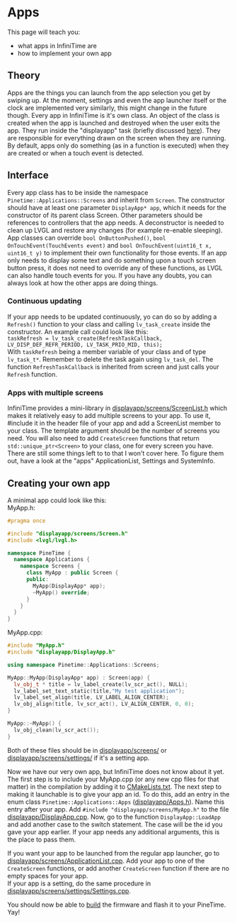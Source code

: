 # Apps
This page will teach you:
- what apps in InfiniTime are
- how to implement your own app

## Theory
Apps are the things you can launch from the app selection you get by swiping up.
At the moment, settings and even the app launcher itself or the clock are implemented very similarly, this might change in the future though.
Every app in InfiniTime is it's own class. An object of the class is created when the app is launched and destroyed when the user exits the app. They run inside the "displayapp" task (briefly discussed [here](./Intro.md)). They are responsible for everything drawn on the screen when they are running. By default, apps only do something (as in a function is executed) when they are created or when a touch event is detected.

## Interface
Every app class has to be inside the namespace `Pinetime::Applications::Screens` and inherit from `Screen`. The constructor should have at least one parameter `DisplayApp* app`, which it needs for the constructor of its parent class Screen. Other parameters should be references to controllers that the app needs. A deconstructor is needed to clean up LVGL and restore any changes (for example re-enable sleeping). App classes can override `bool OnButtonPushed()`, `bool OnTouchEvent(TouchEvents event)` and `bool OnTouchEvent(uint16_t x, uint16_t y)` to implement their own functionality for those events. If an app only needs to display some text and do something upon a touch screen button press, it does not need to override any of these functions, as LVGL can also handle touch events for you. If you have any doubts, you can always look at how the other apps are doing things.

### Continuous updating
If your app needs to be updated continuously, yo can do so by adding a `Refresh()` function to your class and calling `lv_task_create` inside the constructor. An example call could look like this: <br>
`taskRefresh = lv_task_create(RefreshTaskCallback, LV_DISP_DEF_REFR_PERIOD, LV_TASK_PRIO_MID, this);` <br>
With `taskRefresh` being a member variable of your class and of type `lv_task_t*`. Remember to delete the task again using `lv_task_del`. The function `RefreshTaskCallback` is inherited from screen and just calls your `Refresh` function.

### Apps with multiple screens
InfiniTime provides a mini-library in [displayapp/screens/ScreenList.h](/src/displayapp/screens/ScreenList.h) which makes it relatively  easy to add multiple screens to your app. To use it, #include it in the header file of your app and add a ScreenList member to your class. The template argument should be the number of screens you need. You will also need to add `CreateScreen` functions that return `std::unique_ptr<Screen>` to your class, one for every screen you have. There are still some things left to to that I won't cover here. To figure them out, have a look at the "apps" ApplicationList, Settings and SystemInfo.


## Creating your own app
A minimal app could look like this: <br>
MyApp.h:
```cpp
#pragma once

#include "displayapp/screens/Screen.h"
#include <lvgl/lvgl.h>

namespace PineTime {
  namespace Applications {
    namespace Screens {
      class MyApp : public Screen {
      public:
        MyApp(DisplayApp* app);
        ~MyApp() override;
      }
    }
  }
}
```

MyApp.cpp:
```cpp
#include "MyApp.h"
#include "displayapp/DisplayApp.h"

using namespace Pinetime::Applications::Screens;

MyApp::MyApp(DisplayApp* app) : Screen(app) {
  lv_obj_t * title = lv_label_create(lv_scr_act(), NULL);  
  lv_label_set_text_static(title,"My test application");
  lv_label_set_align(title, LV_LABEL_ALIGN_CENTER);
  lv_obj_align(title, lv_scr_act(), LV_ALIGN_CENTER, 0, 0);
}

MyApp::~MyApp() {
  lv_obj_clean(lv_scr_act());
}
```
Both of these files should be in [displayapp/screens/](/src/displayapp/screens/) or [displayapp/screens/settings/](/src/displayapp/screens/settings/) if it's a setting app.

Now we have our very own app, but InfiniTime does not know about it yet. The first step is to include your MyApp.cpp (or any new cpp files for that matter) in the compilation by adding it to [CMakeLists.txt](/CMakeLists.txt).
The next step to making it launchable is to give your app an id. To do this, add an entry in the enum class `Pinetime::Applications::Apps` ([displayapp/Apps.h](/src/displayapp/Apps.h)).
Name this entry after your app. Add `#include "displayapp/screens/MyApp.h"` to the file [displayapp/DisplayApp.cpp](/src/displayapp/DisplayApp.cpp). Now, go to the function `DisplayApp::LoadApp` and add another case to the switch statement. The case will be the id you gave your app earlier. If your app needs any additional arguments, this is the place to pass them.

If you want your app to be launched from the regular app launcher, go to [displayapp/screens/ApplicationList.cpp](/src/displayapp/screens/ApplicationList.cpp). Add your app to one of the `CreateScreen` functions, or add another `CreateScreen` function if there are no empty spaces for your app. <br>
If your app is a setting, do the same procedure in [displayapp/screens/settings/Settings.cpp](/src/displayapp/screens/settings/Settings.cpp).

You should now be able to [build](../buildAndProgram.md) the firmware and flash it to your PineTime. Yay!
